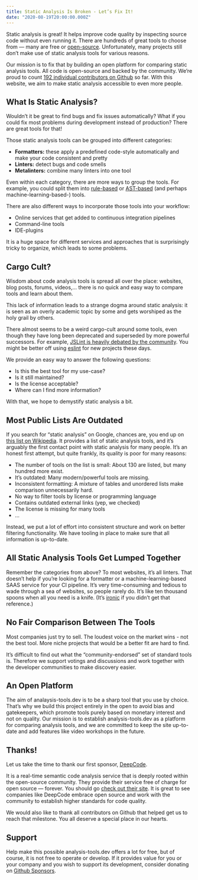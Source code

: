 ```yaml
---
title: Static Analysis Is Broken - Let’s Fix It!
date: "2020-08-19T20:00:00.000Z"
---
```


Static analysis is great! It helps improve code quality by inspecting source
code without even running it. There are hundreds of great tools to choose from —
many are free or [open-source](https://github.com/analysis-tools-dev). Unfortunately, many projects still don’t make use
of static analysis tools for various reasons.

Our mission is to fix that by building an open platform for comparing static
analysis tools. All code is open-source and backed by the community. We’re proud
to count [192 individual contributors on Github](https://github.com/analysis-tools-dev/static-analysis/graphs/contributors) so far. With this website, we aim
to make static analysis accessible to even more people.

## What Is Static Analysis?

Wouldn’t it be great to find bugs and fix issues automatically? What if you
could fix most problems during development instead of production? There are
great tools for that!

Those static analysis tools can be grouped into different categories:

- **Formatters:** these apply a predefined code-style automatically and make your
  code consistent and pretty
- **Linters:** detect bugs and code smells
- **Metalinters:** combine many linters into one tool

Even within each category, there are more ways to group the tools. For example,
you could split them into [rule-based](http://www.j-paine.org/students/lectures/lect3/node5.html) or [AST-based](https://en.wikipedia.org/wiki/Abstract_syntax_tree) (and perhaps
machine-learning-based-) tools.

There are also different ways to incorporate those tools into your workflow:

- Online services that get added to continuous integration pipelines
- Command-line tools
- IDE-plugins

It is a huge space for different services and approaches that is surprisingly
tricky to organize, which leads to some problems.

## Cargo Cult?

Wisdom about code analysis tools is spread all over the place: websites, blog
posts, forums, videos,… there is no quick and easy way to compare tools and
learn about them.

This lack of information leads to a strange dogma around static analysis: it is
seen as an overly academic topic by some and gets worshiped as the holy grail by
others.

There almost seems to be a weird cargo-cult around some tools, even though they
have long been deprecated and superseded by more powerful successors. For
example, [JSLint is heavily debated by the community](https://github.com/analysis-tools-dev/static-analysis/issues/223). You might be better off
using [eslint](https://analysis-tools.dev/tool/eslint) for new projects these days.

We provide an easy way to answer the following questions:

- Is this the best tool for my use-case?
- Is it still maintained?
- Is the license acceptable?
- Where can I find more information?

With that, we hope to demystify static analysis a bit.

## Most Public Lists Are Outdated

If you search for “static analysis” on Google, chances are, you end up on [this
list on Wikipedia](https://en.wikipedia.org/wiki/List_of_tools_for_static_code_analysis). It provides a list of static analysis tools, and it’s
arguably the first contact point with static analysis for many people. It’s an
honest first attempt, but quite frankly, its quality is poor for many reasons:

- The number of tools on the list is small: About 130 are listed, but many
  hundred more exist.
- It’s outdated: Many modern/powerful tools are missing.
- Inconsistent formatting: A mixture of tables and unordered lists make
  comparison unnecessarily hard.
- No way to filter tools by license or programming language
- Contains outdated external links (yep, we checked)
- The license is missing for many tools
- …

Instead, we put a lot of effort into consistent structure and work on better
filtering functionality. We have tooling in place to make sure that all
information is up-to-date.

## All Static Analysis Tools Get Lumped Together

Remember the categories from above? To most websites, it’s all linters. That
doesn’t help if you’re looking for a formatter or a machine-learning-based SAAS
service for your CI pipeline. It’s very time-consuming and tedious to wade
through a sea of websites, so people rarely do. It’s like ten thousand spoons
when all you need is a knife. (It’s [ironic](https://www.azlyrics.com/lyrics/alanismorissette/ironic.html) if you didn’t get that reference.)

## No Fair Comparison Between The Tools

Most companies just try to sell. The loudest voice on the market wins - not the
best tool. More niche projects that would be a better fit are hard to find.

It’s difficult to find out what the “community-endorsed” set of standard tools
is. Therefore we support votings and discussions and work together with the
developer communities to make discovery easier.

## An Open Platform

The aim of analaysis-tools.dev is to be a sharp tool that you use by choice.
That’s why we build this project entirely in the open to avoid bias and
gatekeepers, which promote tools purely based on monetary interest and not on
quality. Our mission is to establish analysis-tools.dev as a platform for
comparing analysis tools, and we are committed to keep the site up-to-date and
add features like video workshops in the future.

## Thanks!

Let us take the time to thank our first sponsor, [DeepCode](https://www.deepcode.ai/).

It is a real-time semantic code analysis service that is deeply rooted within
the open-source community. They provide their service free of charge for open
source — forever. You should go [check out their site](https://www.deepcode.ai/). It is great to see
companies like DeepCode embrace open source and work with the community to
establish higher standards for code quality.

We would also like to thank all contributors on Github that helped get us to reach that milestone. You all deserve a special place in our hearts.

## Support

Help make this possible analysis-tools.dev offers a lot for free, but of course,
it is not free to operate or develop. If it provides value for you or your
company and you wish to support its development, consider donating on [Github
Sponsors](https://github.com/sponsors/analysis-tools-dev/).

